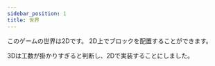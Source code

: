 ```yaml
---
sidebar_position: 1
title: 世界
---
```


このゲームの世界は2Dです。
2D上でブロックを配置することができます。

3Dは工数が掛かりすぎると判断し、2Dで実装することにしました。
